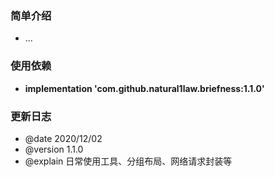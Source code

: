 ### 简单介绍
  * ...

### 使用依赖
  * **implementation 'com.github.natural1law.briefness:1.1.0'**
  
### 更新日志
  * @date 2020/12/02
  * @version 1.1.0
  * @explain 日常使用工具、分组布局、网络请求封装等
  
